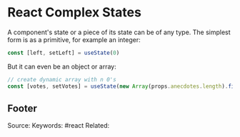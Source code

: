 # React Complex States 
A component's state or a piece of its state can be of any type. The simplest form is as a primitive, for example an integer:
```js
const [left, setLeft] = useState(0)
```
But it can even be an object or array:
```js
// create dynamic array with n 0's
const [votes, setVotes] = useState(new Array(props.anecdotes.length).fill(0))
```

Footer
---
Source:
Keywords: #react 
Related: